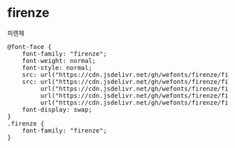 # firenze
피렌체

<pre>
@font-face {
    font-family: "firenze";
    font-weight: normal;
    font-style: normal;
    src: url("https://cdn.jsdelivr.net/gh/wefonts/firenze/firenze.eot");
    src: url("https://cdn.jsdelivr.net/gh/wefonts/firenze/firenze.eot?#iefix") format("embedded-opentype"),
         url("https://cdn.jsdelivr.net/gh/wefonts/firenze/firenze.woff2") format("woff2"),
         url("https://cdn.jsdelivr.net/gh/wefonts/firenze/firenze.woff") format("woff"),
         url("https://cdn.jsdelivr.net/gh/wefonts/firenze/firenze.ttf") format("truetype");
    font-display: swap;
}
.firenze {
    font-family: "firenze";
}
</pre>
